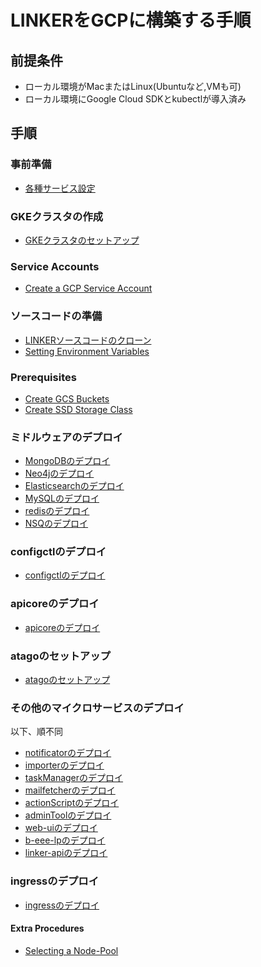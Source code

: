 # LINKERをGCPに構築する手順

## 前提条件
- ローカル環境がMacまたはLinux(Ubuntuなど,VMも可)
- ローカル環境にGoogle Cloud SDKとkubectlが導入済み

## 手順
### 事前準備
- [各種サービス設定](prepare_services.md)


### GKEクラスタの作成
- [GKEクラスタのセットアップ](setup_gke_cluster.md)

### Service Accounts
- [Create a GCP Service Account](create_service_account.md)

### ソースコードの準備
- [LINKERソースコードのクローン](prepare_source_code.md)
- [Setting Environment Variables](prepare_envvars.md)

### Prerequisites
- [Create GCS Buckets](create_gcs_buckets.md)
- [Create SSD Storage Class](create_storage_class.md)

### ミドルウェアのデプロイ
- [MongoDBのデプロイ](deploy_mongodb.md)
- [Neo4jのデプロイ](deploy_neo4j.md)
- [Elasticsearchのデプロイ](deploy_elasticsearch.md)
- [MySQLのデプロイ](deploy_mysql.md)
- [redisのデプロイ](deploy_redis.md)
- [NSQのデプロイ](deploy_nsq.md)

### configctlのデプロイ
- [configctlのデプロイ](deploy_configctl.md)

### apicoreのデプロイ
- [apicoreのデプロイ](deploy_apicore.md)

### atagoのセットアップ
- [atagoのセットアップ](setup_atago.md)

### その他のマイクロサービスのデプロイ
以下、順不同
- [notificatorのデプロイ](deploy_notificator.md)
- [importerのデプロイ](deploy_importer.md)
- [taskManagerのデプロイ](deploy_taskManager.md)
- [mailfetcherのデプロイ](deploy_mailfetcher.md)
- [actionScriptのデプロイ](deploy_actionScript.md)
- [adminToolのデプロイ](deploy_adminTool.md)
- [web-uiのデプロイ](deploy_web-ui.md)
- [b-eee-lpのデプロイ](deploy_b-eee-lp.md)
- [linker-apiのデプロイ](deploy_linker-api.md)

### ingressのデプロイ
- [ingressのデプロイ](deploy_ingress.md)

#### Extra Procedures

- [Selecting a Node-Pool](selecting_node-pool.md)